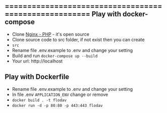======================================================
Play with docker-compose
---------
* Clone [Nginx - PHP](https://github.com/tientp-floware/nginx-php) - it's open source
* Clone source code to src folder, if not exist then you can create
* `src`
* Rename file .env.example to .env and change your setting
* Build and run `docker-compose up --build`
* Your url: http://localhost

Play with Dockerfile
------
* Rename file .env.example to .env and change your setting
* In file .env `APPLICATION_ENV` change or remove
* `docker build . -t flodav`
* `docker run -d -p 80:80 -p 443:443 flodav`